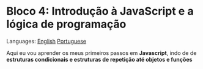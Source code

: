 # Bloco 4: Introdução à JavaScript e a lógica de programação

Languages: [English](https://github.com/mayusatori/trybe-exercises/blob/main/exercises/B4/README.en.md#block-4-introduction-to-javascript-and-programming-logic) [Portuguese](https://github.com/mayusatori/trybe-exercises/tree/main/exercises/B4#bloco-4-introdu%C3%A7%C3%A3o-%C3%A0-javascript-e-a-l%C3%B3gica-de-programa%C3%A7%C3%A3o)

Aqui eu vou aprender os meus primeiros passos em **Javascript**, indo de de **estruturas condicionais e estruturas de repetição até objetos e funções**
